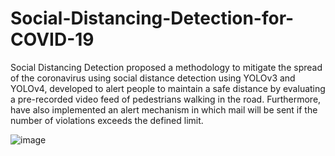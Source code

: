 # Social-Distancing-Detection-for-COVID-19
Social Distancing Detection proposed a methodology to mitigate the spread of the coronavirus using social distance detection using YOLOv3 and YOLOv4, developed to alert people to maintain a safe distance by evaluating a pre-recorded video feed of pedestrians walking in the road. Furthermore, have also implemented an alert mechanism in which mail will be sent if the number of violations exceeds the defined limit.

![image](https://user-images.githubusercontent.com/34389241/122652221-454f8300-d15b-11eb-8a35-63c781d61c54.png)
